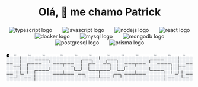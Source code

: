 <h1 align="center">Olá, 👋 me chamo Patrick</h1>

###
<!--
<div align="center">
  <a href="https://www.linkedin.com/in/patrickoliveira02/" target="_blank">
    <img src="https://img.shields.io/static/v1?message=LinkedIn&logo=linkedin&label=&color=0077B5&logoColor=white&labelColor=&style=for-the-badge" height="30" alt="linkedin logo"  />
  </a>
</div>
-->
###

<div align="center">
  <img src="https://skillicons.dev/icons?i=ts" height="40" alt="typescript logo"  />
  <img width="20" />
  <img src="https://skillicons.dev/icons?i=js" height="40" alt="javascript logo"  />
  <img width="20" />
  <img src="https://skillicons.dev/icons?i=nodejs" height="40" alt="nodejs logo"  />
  <img width="20" />
  <img src="https://skillicons.dev/icons?i=react" height="40" alt="react logo"  />
  <img width="20" />
  <img src="https://skillicons.dev/icons?i=docker" height="40" alt="docker logo"  />
  <img width="20" />
  <img src="https://skillicons.dev/icons?i=mysql" height="40" alt="mysql logo"  />
  <img width="20" />
  <img src="https://skillicons.dev/icons?i=mongodb" height="40" alt="mongodb logo"  />
  <img width="20" />
  <img src="https://skillicons.dev/icons?i=postgres" height="40" alt="postgresql logo"  />
  <img width="20" />
  <img src="https://skillicons.dev/icons?i=prisma" height="40" alt="prisma logo"  />
</div>

###

<picture>
  <source media="(prefers-color-scheme: dark)" srcset="https://raw.githubusercontent.com/ptkrnnan/ptkrnnan/output/pacman-contribution-graph-dark.svg">
  <source media="(prefers-color-scheme: light)" srcset="https://raw.githubusercontent.com/ptkrnnan/ptkrnnan/output/pacman-contribution-graph.svg">
  <img alt="pacman contribution graph" src="https://raw.githubusercontent.com/ptkrnnan/ptkrnnan/output/pacman-contribution-graph.svg">
</picture>

###
